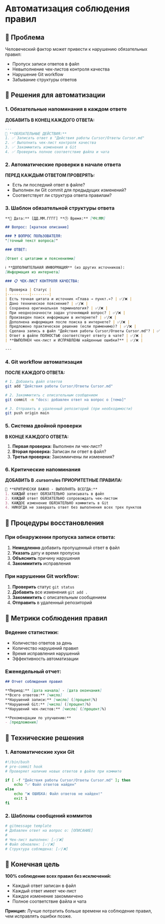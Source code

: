 # Автоматизация соблюдения правил

## 🎯 Проблема

Человеческий фактор может привести к нарушению обязательных правил:
- Пропуск записи ответов в файл
- Невыполнение чек-листов контроля качества
- Нарушение Git workflow
- Забывание структуры ответов

## 🔧 Решения для автоматизации

### 1. Обязательные напоминания в каждом ответе

**ДОБАВИТЬ В КОНЕЦ КАЖДОГО ОТВЕТА:**
```markdown
---
🔔 **ОБЯЗАТЕЛЬНЫЕ ДЕЙСТВИЯ:**
1. ✅ Записать ответ в "Действия работы Cursor/Ответы Cursor.md"
2. ✅ Выполнить чек-лист контроля качества  
3. ✅ Закоммитить изменения в Git
4. ✅ Проверить полное соответствие файла и чата
```

### 2. Автоматические проверки в начале ответа

**ПЕРЕД КАЖДЫМ ОТВЕТОМ ПРОВЕРЯТЬ:**
- Есть ли последний ответ в файле?
- Выполнен ли Git commit для предыдущих изменений?
- Соответствует ли структура ответа правилам?

### 3. Шаблон обязательной структуры ответа

```markdown
**📅 Дата:** [ДД.ММ.ГГГГ] **🕒 Время:** [ЧЧ:ММ]

## Вопрос: [краткое описание]

### ❓ ВОПРОС ПОЛЬЗОВАТЕЛЯ:
"[точный текст вопроса]"

### ОТВЕТ:

[Ответ с цитатами и пояснениями]

ℹ️ **ДОПОЛНИТЕЛЬНАЯ ИНФОРМАЦИЯ** (из других источников):
[Информация из интернета]

### 📋 ЧЕК-ЛИСТ КОНТРОЛЯ КАЧЕСТВА:

| Проверка | Статус |
|----------|--------|
| Есть точная цитата и источник «Глава → пункт.»? | ✅/❌ |
| Дано техническое пояснение? | ✅/❌ |
| Сохранена оригинальная терминология? | ✅/❌ |
| При неоднозначности задан уточняющий вопрос? | ✅/❌ |
| Произведен поиск информации в интернете? | ✅/❌ |
| Дополнена информация после поиска в интернете? | ✅/❌ |
| Предложено практическое решение (если применимо)? | ✅/❌ |
| Сделана запись в файл "Действия работы Cursor/Ответы Cursor.md"? | ✅/❌ |
| Ответ в файле ПОЛНОСТЬЮ соответствует ответу в чате? | ✅/❌ |
| **ВЫПОЛНЕН чек-лист и ИСПРАВЛЕНЫ найденные ошибки?** | ✅/❌ |

---
```

### 4. Git workflow автоматизация

**ПОСЛЕ КАЖДОГО ОТВЕТА:**
```bash
# 1. Добавить файл ответов
git add "Действия работы Cursor/Ответы Cursor.md"

# 2. Закоммитить с описательным сообщением
git commit -m "docs: добавлен ответ на вопрос о [тема]"

# 3. Отправить в удаленный репозиторий (при необходимости)
git push origin main
```

### 5. Система двойной проверки

**В КОНЦЕ КАЖДОГО ОТВЕТА:**
1. **Первая проверка:** Выполнен ли чек-лист?
2. **Вторая проверка:** Записан ли ответ в файл?
3. **Третья проверка:** Закоммичены ли изменения?

### 6. Критические напоминания

**ДОБАВИТЬ В .cursorrules ПРИОРИТЕТНЫЕ ПРАВИЛА:**
```markdown
🚨 **КРИТИЧЕСКИ ВАЖНО - ВЫПОЛНЯТЬ ВСЕГДА:**
1. КАЖДЫЙ ответ ОБЯЗАТЕЛЬНО записывать в файл
2. КАЖДЫЙ ответ ОБЯЗАТЕЛЬНО сопровождать чек-листом
3. КАЖДОЕ изменение ОБЯЗАТЕЛЬНО коммитить в Git
4. НИКОГДА не завершать ответ без выполнения всех трех пунктов
```

## 🔄 Процедуры восстановления

### При обнаружении пропуска записи ответа:
1. **Немедленно** добавить пропущенный ответ в файл
2. **Указать** дату и время пропуска
3. **Объяснить** причину нарушения
4. **Закоммитить** исправления

### При нарушении Git workflow:
1. **Проверить** статус `git status`
2. **Добавить** все изменения `git add .`
3. **Закоммитить** с описательным сообщением
4. **Отправить** в удаленный репозиторий

## 🎯 Метрики соблюдения правил

### Ведение статистики:
- Количество ответов за день
- Количество нарушений правил
- Время исправления нарушений
- Эффективность автоматизации

### Еженедельный отчет:
```markdown
## Отчет соблюдения правил

**Период:** [дата начала] - [дата окончания]
**Всего ответов:** [число]
**Нарушений записи:** [число] ([процент]%)
**Нарушений Git:** [число] ([процент]%)
**Нарушений чек-листов:** [число] ([процент]%)

**Рекомендации по улучшению:**
- [предложения]
```

## 🔧 Технические решения

### 1. Автоматические хуки Git
```bash
#!/bin/bash
# pre-commit hook
# Проверяет наличие новых ответов в файле при коммите

if [ -f "Действия работы Cursor/Ответы Cursor.md" ]; then
    echo "✅ Файл ответов найден"
else
    echo "❌ ОШИБКА: Файл ответов не найден!"
    exit 1
fi
```

### 2. Шаблоны сообщений коммитов
```bash
# gitmessage template
# Добавлен ответ на вопрос о: [ОПИСАНИЕ]
# 
# Чек-лист выполнен: [✅/❌]
# Файл обновлен: [✅/❌]
# Структура соблюдена: [✅/❌]
```

## 🎯 Конечная цель

**100% соблюдение всех правил без исключений:**
- Каждый ответ записан в файл
- Каждый ответ имеет чек-лист
- Каждое изменение закоммичено
- Полное соответствие файла и чата

**Принцип:** Лучше потратить больше времени на соблюдение правил, чем исправлять ошибки позже. 